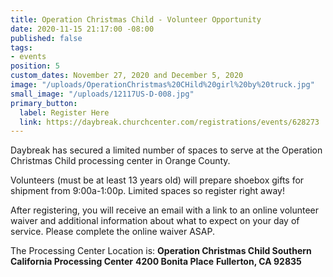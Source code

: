 ```yaml
---
title: Operation Christmas Child - Volunteer Opportunity
date: 2020-11-15 21:17:00 -08:00
published: false
tags:
- events
position: 5
custom_dates: November 27, 2020 and December 5, 2020
image: "/uploads/OperationChristmas%20CHild%20girl%20by%20truck.jpg"
small_image: "/uploads/12117US-D-008.jpg"
primary_button:
  label: Register Here
  link: https://daybreak.churchcenter.com/registrations/events/628273
---
```


Daybreak has secured a limited number of spaces to serve at the Operation Christmas Child processing center in Orange County.

Volunteers (must be at least 13 years old) will prepare shoebox gifts for shipment from 9:00a-1:00p. Limited spaces so register right away!

After registering, you will receive an email with a link to an online volunteer waiver and additional information about what to expect on your day of service. Please complete the online waiver ASAP.

The Processing Center Location is:
**Operation Christmas Child Southern California Processing Center**
**4200 Bonita Place**
**Fullerton, CA 92835**

